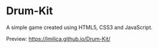 # Drum-Kit
A simple game created using HTML5, CSS3 and JavaScript.

Preview: https://lmilica.github.io/Drum-Kit/
